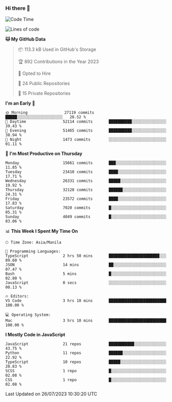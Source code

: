 ### Hi there 👋

<!--START_SECTION:waka-->
![Code Time](http://img.shields.io/badge/Code%20Time-338%20hrs%2042%20mins-blue)

![Lines of code](https://img.shields.io/badge/From%20Hello%20World%20I%27ve%20Written-58.1%20million%20lines%20of%20code-blue)

**🐱 My GitHub Data** 

> 📦 113.3 kB Used in GitHub's Storage 
 > 
> 🏆 892 Contributions in the Year 2023
 > 
> 💼 Opted to Hire
 > 
> 📜 24 Public Repositories 
 > 
> 🔑 15 Private Repositories 
 > 
**I'm an Early 🐤** 

```text
🌞 Morning                27119 commits       █████░░░░░░░░░░░░░░░░░░░░   20.52 % 
🌆 Daytime                52114 commits       ██████████░░░░░░░░░░░░░░░   39.43 % 
🌃 Evening                51465 commits       ██████████░░░░░░░░░░░░░░░   38.94 % 
🌙 Night                  1473 commits        ░░░░░░░░░░░░░░░░░░░░░░░░░   01.11 % 
```
📅 **I'm Most Productive on Thursday** 

```text
Monday                   15661 commits       ███░░░░░░░░░░░░░░░░░░░░░░   11.85 % 
Tuesday                  23410 commits       ████░░░░░░░░░░░░░░░░░░░░░   17.71 % 
Wednesday                26331 commits       █████░░░░░░░░░░░░░░░░░░░░   19.92 % 
Thursday                 32128 commits       ██████░░░░░░░░░░░░░░░░░░░   24.31 % 
Friday                   23572 commits       ████░░░░░░░░░░░░░░░░░░░░░   17.83 % 
Saturday                 7020 commits        █░░░░░░░░░░░░░░░░░░░░░░░░   05.31 % 
Sunday                   4049 commits        █░░░░░░░░░░░░░░░░░░░░░░░░   03.06 % 
```


📊 **This Week I Spent My Time On** 

```text
🕑︎ Time Zone: Asia/Manila

💬 Programming Languages: 
TypeScript               2 hrs 50 mins       ██████████████████████░░░   89.60 % 
JSON                     14 mins             ██░░░░░░░░░░░░░░░░░░░░░░░   07.47 % 
Bash                     5 mins              █░░░░░░░░░░░░░░░░░░░░░░░░   02.80 % 
JavaScript               0 secs              ░░░░░░░░░░░░░░░░░░░░░░░░░   00.13 % 

🔥 Editors: 
VS Code                  3 hrs 10 mins       █████████████████████████   100.00 % 

💻 Operating System: 
Mac                      3 hrs 10 mins       █████████████████████████   100.00 % 
```

**I Mostly Code in JavaScript** 

```text
JavaScript               21 repos            ███████████░░░░░░░░░░░░░░   43.75 % 
Python                   11 repos            ██████░░░░░░░░░░░░░░░░░░░   22.92 % 
TypeScript               10 repos            █████░░░░░░░░░░░░░░░░░░░░   20.83 % 
SCSS                     1 repo              █░░░░░░░░░░░░░░░░░░░░░░░░   02.08 % 
CSS                      1 repo              █░░░░░░░░░░░░░░░░░░░░░░░░   02.08 % 
```




 Last Updated on 26/07/2023 10:30:20 UTC
<!--END_SECTION:waka-->
